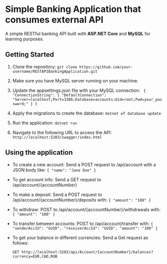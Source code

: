 # Simple Banking Application that consumes external API
A simple RESTful banking API built with **ASP.NET Core** and **MySQL** for learning purposes.

## Getting Started
1. Clone the repository:
   `git clone https://github.com/your-username/RESTAPIBankingApplication.git`

2. Make sure you have MySQL server running on your machine.

3. Update the appsettings.json file with your MySQL connection:
  ` {
     "ConnectionString": {
       "DefaultConnection": "Server=localhost;Port=3306;Database=accounts;Uid=root;Pwd=your_password;"
     }
   }`

4. Apply the migrations to create the database:
   `dotnet ef database update`

5. Run the application:
   `dotnet run`

6. Navigate to the following URL to access the API:
   `http://localhost:5283/swagger/index.html`

## Using the application
- To create a new account:
  Send a POST request to /api/account with a JSON body like:
  `{
    "name": "Jane Doe"
  }`

- To get account info:
  Send a GET request to /api/account/{accountNumber}

- To make a deposit:
  Send a POST request to /api/account/{accountNumber}/deposits with:
  `{
    "amount": "100"
  }
`
- To withdraw:
  POST to /api/account/{accountNumber}/withdrawals with:
  `{
    "amount": "100"
  }`

- To transfer between accounts:
  POST to /api/account/transfer with:
  `{
    "senderAccId": "GUID",
    "receiverAccId": "GUID",
    "amount": "100"
  }`

- To get your balance in different currencies:
  Send a Get request as follows:
  ```
  GET http://localhost:5283/api/Account/{accountNumber}/balances?currency=EUR,CAD,RUB
  ```


